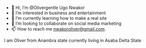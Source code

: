 - 👋 Hi, I’m @Olivergentle Ugo Nwakor
- 👀 I’m interested in business and entertainment
- 🌱 I’m currently learning how to make a real site
- 💞️ I’m looking to collaborate on social media marketing
- 📫 How to reach me nwakoroliver@gmail.com.

<!---
Olivergentle/Olivergentle is a ✨ special ✨ repository because its `README.md` (this file) appears on your GitHub profile.
You can click the Preview link to take a look at your changes.
--->
I am Oliver from Anambra state currently living in Asaba Delta State
